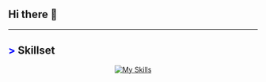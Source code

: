 ## Hi there 👋

---
## <span style="color: blue !important;">&gt;</span> Skillset
<div align="center">
  <a href="https://skillicons.dev">
    <img src="https://skillicons.dev/icons?i=php,py,js,java,c,html,css,git,mysql" alt="My Skills" />
  </a>
</div>

<!--
**DanSSV/DanSSV** is a ✨ _special_ ✨ repository because its `README.md` (this file) appears on your GitHub profile.

Here are some ideas to get you started:

- 🔭 I’m currently working on ...
- 🌱 I’m currently learning ...
- 👯 I’m looking to collaborate on ...
- 🤔 I’m looking for help with ...
- 💬 Ask me about ...
- 📫 How to reach me: ...
- 😄 Pronouns: ...
- ⚡ Fun fact: ...
-->
